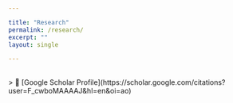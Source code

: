 ```yaml
---

title: "Research"
permalink: /research/
excerpt: ""
layout: single

---
```

<p>

</P>
<br>
> 🔗​​ [Google Scholar Profile](https://scholar.google.com/citations?user=F_cwboMAAAAJ&hl=en&oi=ao)






